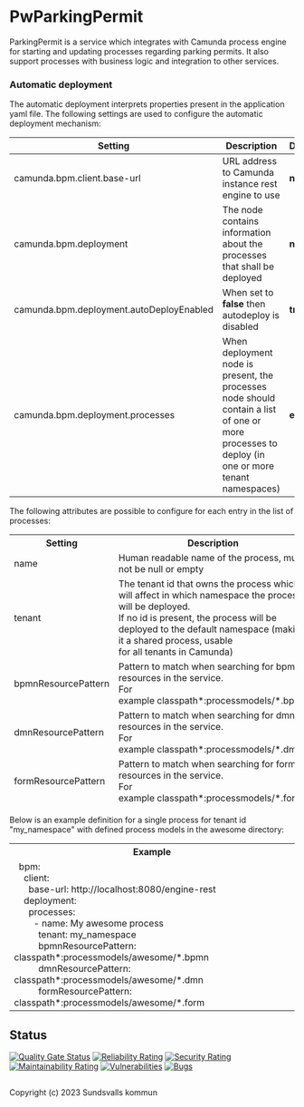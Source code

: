 # PwParkingPermit

<p>ParkingPermit is a service which integrates with Camunda process engine for starting and updating processes regarding parking permits. It also support processes with business logic and integration to other services.</p>

<h3>Automatic deployment</h3>

<p>The automatic deployment interprets properties present in the application yaml file. The following settings are used to configure the automatic deployment mechanism:</p>

<table class="settings">
	<thead>
		<tr>
			<th>Setting</th>
			<th>Description</th>
			<th>Default&nbsp;value</th>
		</tr>
	</thead>
	<tbody>
		<tr>
			<td class="code">camunda.bpm.client.base-url</td>
			<td>URL address to Camunda instance rest engine to use</td>
			<td><strong>null</strong></td>
		</tr>
		<tr>
			<td class="code">camunda.bpm.deployment</td>
			<td>The node contains information about the processes that shall be deployed</td>
			<td><strong>null</strong></td>
		</tr>
		<tr>
			<td class="code">camunda.bpm.deployment.autoDeployEnabled</td>
			<td>When set to <strong>false</strong> then autodeploy is disabled</td>
			<td><strong>true</strong></td>
		</tr>
		<tr>
			<td class="code">camunda.bpm.deployment.processes</td>
			<td>When deployment node is present, the processes node should contain a list<br />
			of one or more processes to deploy (in one or more tenant namespaces)</td>
			<td><strong>emtpy list</strong></td>
		</tr>
	</tbody>
</table>

<p>The following attributes are possible to configure for each entry in the list of processes:</p>

<table class="settings">
	<thead>
		<tr>
			<th>Setting</th>
			<th>Description</th>
			<th>Default&nbsp;value</th>
		</tr>
		<tr>
			<td class="code">name</td>
			<td>Human readable name of the process, must not be null or empty</td>
			<td><strong>null</strong></td>
		</tr>
		<tr>
			<td class="code">tenant</td>
			<td>
				The tenant id that owns the process which will affect in which namespace the process will be deployed.<br />
				If no id is present, the process will be deployed to the default namespace (making it a shared process, usable<br />
				for all tenants in Camunda)
			</td>
			<td><strong>null</strong></td>
		</tr>
		<tr>
			<td class="code">bpmnResourcePattern</td>
			<td>
				Pattern to match when searching for bpmn resources in the service.<br />
				For example&nbsp;<span class="code">classpath*:processmodels/*.bpmn</span>
			</td>
			<td><strong>classpath*:**/*.bpmn</strong></td>
		</tr>
		<tr>
			<td class="code">dmnResourcePattern</td>
			<td>
				Pattern to match when searching for dmn resources in the service.<br />
				For example&nbsp;<span class="code">classpath*:processmodels/*.dmn</span>
			</td>
			<td><strong>classpath*:**/*.dmn</strong></td>
		</tr>
		<tr>
			<td class="code">formResourcePattern</td>
			<td>
				Pattern to match when searching for form resources in the service.<br />
				For example&nbsp;<span class="code">classpath*:processmodels/*.form</span>
			</td>
			<td><strong>classpath*:**/*.form</strong></td>
		</tr>
	</thead>
</table>

<p>Below is an example definition for a single process for tenant id "my_namespace" with defined process models in the awesome directory:</p>

<table class="settings">
	<tbody>
		<tr>
			<th>
				Example
			</th>
		</tr>
		<tr>
			<td class="code">
			<span class="code">
				&nbsp; bpm:<br />
				&nbsp; &nbsp; client:<br />
				&nbsp; &nbsp; &nbsp; base-url: http://localhost:8080/engine-rest<br />
				&nbsp; &nbsp; deployment:<br />
				&nbsp; &nbsp; &nbsp; processes:<br />
				&nbsp; &nbsp; &nbsp; &nbsp; - name: My awesome process<br />
				&nbsp; &nbsp; &nbsp; &nbsp; &nbsp; tenant: my_namespace<br />
				&nbsp; &nbsp; &nbsp; &nbsp; &nbsp; bpmnResourcePattern: classpath*:processmodels/awesome/*.bpmn<br />
				&nbsp; &nbsp; &nbsp; &nbsp; &nbsp; dmnResourcePattern: classpath*:processmodels/awesome/*.dmn<br />
				&nbsp; &nbsp; &nbsp; &nbsp; &nbsp; formResourcePattern: classpath*:processmodels/awesome/*.form
			</span>
			</td>
		</tr>
	</tbody>
</table>

## Status

[![Quality Gate Status](https://sonarcloud.io/api/project_badges/measure?project=Sundsvallskommun_pw-parking-permit&metric=alert_status)](https://sonarcloud.io/summary/overall?id=Sundsvallskommun_pw-parking-permit)
[![Reliability Rating](https://sonarcloud.io/api/project_badges/measure?project=Sundsvallskommun_pw-parking-permit&metric=reliability_rating)](https://sonarcloud.io/summary/overall?id=Sundsvallskommun_pw-parking-permit)
[![Security Rating](https://sonarcloud.io/api/project_badges/measure?project=Sundsvallskommun_pw-parking-permit&metric=security_rating)](https://sonarcloud.io/summary/overall?id=Sundsvallskommun_pw-parking-permit)
[![Maintainability Rating](https://sonarcloud.io/api/project_badges/measure?project=Sundsvallskommun_pw-parking-permit&metric=sqale_rating)](https://sonarcloud.io/summary/overall?id=Sundsvallskommun_pw-parking-permit)
[![Vulnerabilities](https://sonarcloud.io/api/project_badges/measure?project=Sundsvallskommun_pw-parking-permit&metric=vulnerabilities)](https://sonarcloud.io/summary/overall?id=Sundsvallskommun_pw-parking-permit)
[![Bugs](https://sonarcloud.io/api/project_badges/measure?project=Sundsvallskommun_pw-parking-permit&metric=bugs)](https://sonarcloud.io/summary/overall?id=Sundsvallskommun_pw-parking-permit)

## 
Copyright (c) 2023 Sundsvalls kommun
